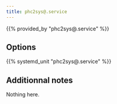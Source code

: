```yaml
---
title: phc2sys@.service
---
```


{{% provided_by "phc2sys@.service" %}}

## Options

{{% systemd_unit "phc2sys@.service" %}}

## Additionnal notes

Nothing here.